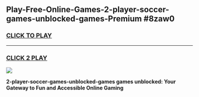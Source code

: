 
## Play-Free-Online-Games-2-player-soccer-games-unblocked-games-Premium #8zaw0
<h3>
<a href="https://premium.freeplayer.one?title=2-player-soccer-games-unblocked-games&ref=8M">CLICK TO PLAY</a></h3>
<hr>

<h3>
<a href="https://premium.freeplayer.one?title=2-player-soccer-games-unblocked-games&ref=8M">CLICK 2 PLAY</a>
  
</h3>

<a href="https://premium.freeplayer.one?title=2-player-soccer-games-unblocked-games&ref=8M"><img src="https://clearcache.store/games.png"></a>


**2-player-soccer-games-unblocked-games games unblocked: Your Gateway to Fun and Accessible Online Gaming**
